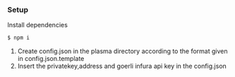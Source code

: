 ### Setup

Install dependencies

```bash
$ npm i
```

1. Create config.json in the plasma directory according to the format given in config.json.template </br>
2. Insert the privatekey,address and goerli infura api key in the config.json
